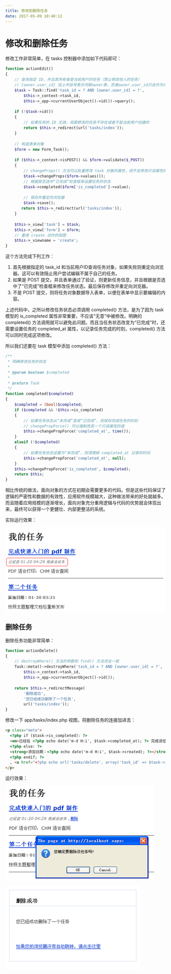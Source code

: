 ```yaml
---
title: 修改和删除任务
date: 2017-05-09 10:40:12
---
```


# 修改和删除任务
修改工作非常简单，在 tasks 控制器中添加如下代码即可：

```php
function actionEdit()
{
    // 查询指定 ID，并且其所有者是当前用户的任务（禁止修改他人的任务）
    // [owner.user_id] 加上中括号表示内联owner表，否者owner.user_id只会作为task的字段构造sql，将会报错
    $task = Task::find('task_id = ? AND [owner.user_id] = ?',
        $this->_context->task_id,
        $this->_app->currentUserObject()->id())->query();
 
    if (!$task->id())
    {
        // 如果任务的 ID 无效，视图修改的任务不存在或者不是当前用户创建的
        return $this->_redirect(url('tasks/index'));
    }
 
    // 构造表单对象
    $form = new Form_Task();
    
    if ($this->_context->isPOST() && $form->validate($_POST))
    {
        // changeProps() 方法可以批量修改 task 对象的属性，但不会修改只读属性的值
        $task->changeProps($form->values());
        // 根据是否选中“已完成”检查框来设置任务的状态
        $task->completed($form['is_completed']->value);
 
        // 保存并重定向浏览器
        $task->save();
       return $this->_redirect(url('tasks/index'));
    }
    
    $this->_view['task'] = $task;
    $this->_view['form'] = $form;
    // 重用 create 动作的视图
    $this->_viewname = 'create';
}
```

这个方法完成下列工作：

1. 首先根据指定的 task_id 和当前用户ID查询任务对象，如果失败则重定向浏览器。这可以有效阻止用户尝试编辑不属于自己的任务。
2. 如果是 POST 提交，并且表单通过了验证，则更新任务信息，并且根据是否选中了“已完成”检查框来修改任务状态。最后保存修改并重定向浏览器。
3. 不是 POST 提交，则将任务对象数据导入表单，以便在表单中显示要编辑的内容。

上述代码中，之所以修改任务状态必须调用 completed() 方法，是为了因为 task 模型的 is_completed 属性非常重要，不应该“无意”中被修改。明确的 completed() 方法调用就可以避免此问题。而且当任务状态改变为“已完成”时，还需要设置任务的 completed_at 属性，以记录任务完成的时刻，completed() 方法可以同时完成这项修改。

所以我们还要在 task 模型中添加 completed() 方法：


```php
/**
 * 明确修改任务的状态
 *
 * @param boolean $completed
 *
 * @return Task
 */
function completed($completed)
{
    $completed = (bool)$completed;
    if ($completed && !$this->is_completed)
    {
        // 如果任务状态从“未完成”变成“已完成”，则保存完成任务的时刻
        // changePropForce() 可以强制改变一个只读属性的值
        $this->changePropForce('completed_at', time());
    }
    elseif (!$completed)
    {
        // 如果任务状态设置为“未完成”，则清理掉 completed_at 记录的时间
        $this->changePropForce('completed_at', null);
    }
    $this->changePropForce('is_completed', $completed);
    return $this;
}
```

相比传统的做法，面向对象的方式在初期会需要更多的代码。但是这些代码保证了逻辑的严密性和数据的有效性，应用软件规模越大，这种做法带来的好处就越多。而且随着应用规模的逐渐增长，面向对象充分重用逻辑与代码的优势就会体现出来，最终可以获得一个更健壮、内部更整洁的系统。

实际运行效果：

![](media/14947802236714.png)

## 删除任务
删除任务功能非常简单：

```php
function actionDelete()
{
    // destroyWhere() 方法的参数和 find() 方法完全一致
    Task::meta()->destroyWhere('task_id = ? AND [owner.user_id] = ?',
        $this->_context->task_id,
        $this->_app->currentUserObject()->id());
 
    return $this->_redirectMessage(
        '删除成功',
        '您已经成功删除了一个任务',
        url('tasks/index'));
}
```

修改一下 app/tasks/index.php 视图，将删除任务的连接加进去：


```html
<p class="meta">
  <?php if ($task->is_completed): ?>
  <em>已经在 <?php echo date('m-d H:i', $task->completed_at); ?> 完成该任务</em>
  <?php else: ?>
  <strong>添加日期：<?php echo date('m-d H:i', $task->created); ?></strong>
  <?php endif; ?>
  , <a href="<?php echo url('tasks/delete', array('task_id' => $task->id())); ?>" onclick="return confirm('您确定要删除该任务吗?');">删除</a>
</p>
```

运行效果：

![](media/14947802794049.png)


![](media/14947802904196.png)



